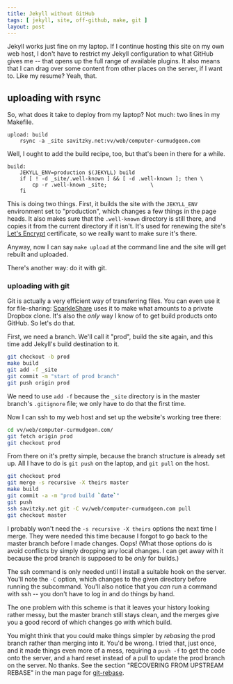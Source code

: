 ```yaml
---
title: Jekyll without GitHub
tags: [ jekyll, site, off-github, make, git ]
layout: post
---
```


Jekyll works just fine on my laptop.  If I continue hosting this site on my
own web host, I don't have to restrict my Jekyll configuration to what GitHub
gives me -- that opens up the full range of available plugins.  It also means
that I can drag over some content from other places on the server, if I want
to.   Like my resume?  Yeah, that.

## uploading with rsync

So, what does it take to deploy from my laptop?  Not much:  two lines in my
Makefile.

```make
upload: build
	rsync -a _site savitzky.net:vv/web/computer-curmudgeon.com
```

Well, I ought to add the build recipe, too, but that's been in there for a
while.

```make
build:
	JEKYLL_ENV=production $(JEKYLL) build
	if [ ! -d _site/.well-known ] && [ -d .well-known ]; then \
		cp -r .well-known _site;			  \
	fi
```

This is doing two things.  First, it builds the site with the `JEKYLL_ENV`
environment set to "production", which changes a few things in the page
heads.  It also makes sure that the `.well-known` directory is still there,
and copies it from the current directory if it isn't.  It's used for renewing
the site's [Let's Encrypt](https://letsencrypt.org/) certificate, so we really
want to make sure it's there.

Anyway, now I can say `make upload` at the command line and the site will get
rebuilt and uploaded.

There's another way:  do it with git.

### uploading with git

Git is actually a very efficient way of transferring files.  You can even use
it for file-sharing: [SparkleShare](http://www.sparkleshare.org/) uses it to
make what amounts to a private Dropbox clone.  It's also the _only_ way I know
of to get build products onto GitHub.  So let's do that.

First, we need a branch.  We'll call it "prod", build the site again, and this
time add Jekyll's build destination to it.

```bash
git checkout -b prod
make build
git add -f _site
git commit -m "start of prod branch"
git push origin prod
```

We need to use `add -f` because the `_site` directory is in the master
branch's `.gitignore` file; we only have to do that the first time.

Now I can ssh to my web host and set up the website's working tree there:

```bash
cd vv/web/computer-curmudgeon.com/
git fetch origin prod
git checkout prod
```

From there on it's pretty simple, because the branch structure is already set
up.  All I have to do is `git push` on the laptop, and `git pull` on the host.

```bash
git checkout prod
git merge -s recursive -X theirs master
make build
git commit -a -m "prod build `date`"
git push
ssh savitzky.net git -C vv/web/computer-curmudgeon.com pull
git checkout master
```

I probably won't need the `-s recursive -X theirs` options the next time I
merge.  They were needed this time because I forgot to go back to the master
branch before I made changes.  Oops!  (What those options do is avoid
conflicts by simply dropping any local changes.  I can get away with it
because the prod branch is supposed to be _only_ for builds.)

The ssh command is only needed until I install a suitable hook on the server.
You'll note the `-C` option, which changes to the given directory before
running the subcommand.  You'll also notice that you _can_ run a command with
ssh -- you don't have to log in and do things by hand.

The one problem with this scheme is that it leaves your history looking rather
messy, but the master branch still stays clean, and the merges give you a good
record of which changes go with which build.

You might think that you could make things simpler by _rebasing_ the prod
branch rather than merging into it.  You'd be wrong.  I tried that, just once,
and it made things even more of a mess, requiring a `push -f` to get the code
onto the server, and a hard reset instead of a pull to update the prod branch
on the server.  No thanks.  See the section "RECOVERING FROM UPSTREAM REBASE"
in the man page for
[git-rebase](https://mirrors.edge.kernel.org/pub/software/scm/git/docs/git-rebase.html).

